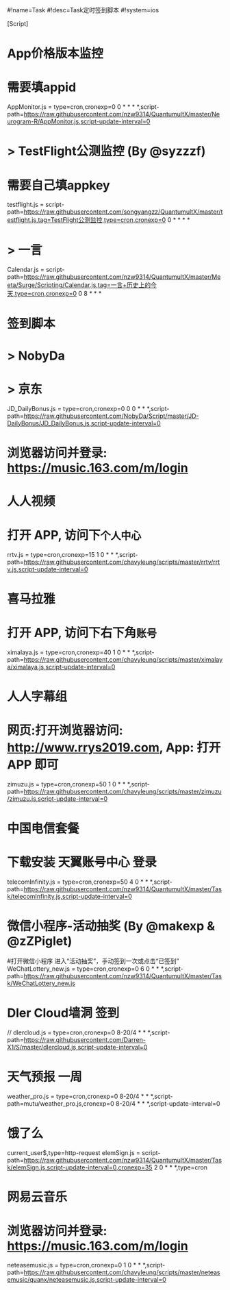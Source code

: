 #!name=Task
#!desc=Task定时签到脚本
#!system=ios

[Script]

# App价格版本监控
# 需要填appid
AppMonitor.js = type=cron,cronexp=0 0 * * * *,script-path=https://raw.githubusercontent.com/nzw9314/QuantumultX/master/Neurogram-R/AppMonitor.js,script-update-interval=0
# > TestFlight公测监控 (By @syzzzf)
# 需要自己填appkey
testflight.js = script-path=https://raw.githubusercontent.com/songyangzz/QuantumultX/master/testflight.js,tag=TestFlight公测监控,type=cron,cronexp=0 0 * * * *
# > 一言
Calendar.js = script-path=https://raw.githubusercontent.com/nzw9314/QuantumultX/master/Meeta/Surge/Scripting/Calendar.js,tag=一言+历史上的今天,type=cron,cronexp=0 0 8 * * *
# 签到脚本
# > NobyDa
# > 京东
JD_DailyBonus.js = type=cron,cronexp=0 0 0 * * *,script-path=https://raw.githubusercontent.com/NobyDa/Script/master/JD-DailyBonus/JD_DailyBonus.js,script-update-interval=0
# 浏览器访问并登录: https://music.163.com/m/login
# 人人视频
# 打开 APP, 访问下`个人中心`
rrtv.js = type=cron,cronexp=15 1 0 * * *,script-path=https://raw.githubusercontent.com/chavyleung/scripts/master/rrtv/rrtv.js,script-update-interval=0
# 喜马拉雅
# 打开 APP, 访问下右下角`账号`
ximalaya.js = type=cron,cronexp=40 1 0 * * *,script-path=https://raw.githubusercontent.com/chavyleung/scripts/master/ximalaya/ximalaya.js,script-update-interval=0
# 人人字幕组
# 网页:打开浏览器访问: http://www.rrys2019.com, App: 打开 APP 即可
zimuzu.js = type=cron,cronexp=50 1 0 * * *,script-path=https://raw.githubusercontent.com/chavyleung/scripts/master/zimuzu/zimuzu.js,script-update-interval=0
# 中国电信套餐 
# 下载安装 天翼账号中心 登录
telecomInfinity.js = type=cron,cronexp=50 4 0 * * *,script-path=https://raw.githubusercontent.com/nzw9314/QuantumultX/master/Task/telecomInfinity.js,script-update-interval=0
# 微信小程序-活动抽奖 (By @makexp & @zZPiglet)
#打开微信小程序 进入“活动抽奖”，手动签到一次或点击“已签到”
WeChatLottery_new.js = type=cron,cronexp=0 6 0 * * *,script-path=https://raw.githubusercontent.com/nzw9314/QuantumultX/master/Task/WeChatLottery_new.js
# Dler Cloud墙洞 签到
// dlercloud.js = type=cron,cronexp=0 8-20/4 * * *,script-path=https://raw.githubusercontent.com/Darren-X1/S/master/dlercloud.js,script-update-interval=0
# 天气预报 一周
weather_pro.js = type=cron,cronexp=0 8-20/4 * * *,script-path=mutu/weather_pro.js,cronexp=0 8-20/4 * * *,script-update-interval=0
# 饿了么
current_user$,type=http-request
elemSign.js = script-path=https://raw.githubusercontent.com/nzw9314/QuantumultX/master/Task/elemSign.js,script-update-interval=0,cronexp=35 2 0 * * *,type=cron
# 网易云音乐
# 浏览器访问并登录: https://music.163.com/m/login
neteasemusic.js = type=cron,cronexp=0 1 0 * * *,script-path=https://raw.githubusercontent.com/chavyleung/scripts/master/neteasemusic/quanx/neteasemusic.js,script-update-interval=0

